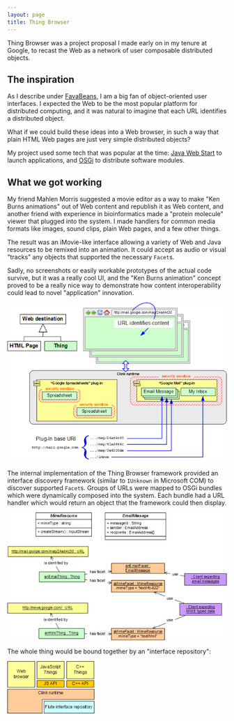 ```yaml
---
layout: page
title: Thing Browser
---
```


Thing Browser was a project proposal I made early on in my tenure at Google, to recast the Web as a network of user composable distributed objects.

## The inspiration

As I describe under
[FavaBeans](/portfolio/work/favabeans/),
I am a big fan of object-oriented user interfaces. I expected the Web to be the most popular platform for distributed computing, and it was natural to imagine that each URL identifies a distributed object.

What if we could build these ideas into a Web browser, in such a way that plain HTML Web pages are just very simple distributed objects?

My project used some tech that was popular at the time: 
[Java Web Start](https://docs.oracle.com/javase/8/docs/technotes/guides/javaws/) to launch applications, and 
[OSGi](https://www.osgi.org/) to distribute software modules.

## What we got working

My friend Mahlen Morris suggested a movie editor as a way to make "Ken Burns animations" out of Web content and republish it as Web content, and another friend with experience in bioinformatics made a "protein molecule" viewer that plugged into the system. I made handlers for common media formats like images, sound clips, plain Web pages, and a few other things.

The result was an iMovie-like interface allowing a variety of Web and Java resources to be remixed into an animation. It could accept as audio or visual "tracks" any objects that supported the necessary `Facet`s.

Sadly, no screenshots or easily workable prototypes of the actual code survive, but it was a really cool UI, and the "Ken Burns animation" concept proved to be a really nice way to demonstrate how content interoperability could lead to novel "application" innovation.

<img src="clinkHighLevelArch.png" width="640px">

The internal implementation of the Thing Browser framework provided an interface discovery framework (similar to `IUnknown` in Microsoft COM) to discover supported `Facet`s. Groups of URLs were mapped to OSGi bundles which were dynamically composed into the system. Each bundle had a URL handler which would return an object that the framework could then display.

<img src="facetsOfThings.png" width="640px">

The whole thing would be bound together by an "interface repository":

<img src="clinkLayers.png" width="200px">

